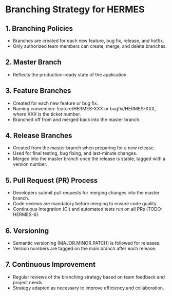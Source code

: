 # Branching Strategy for HERMES

## 1. Branching Policies
- Branches are created for each new feature, bug fix, release, and hotfix.
- Only authorized team members can create, merge, and delete branches.

## 2. Master Branch
- Reflects the production-ready state of the application.

## 3. Feature Branches
- Created for each new feature or bug fix.
- Naming convention: feature/HERMES-XXX or bugfix/HERMES-XXX, where XXX is the ticket number.
- Branched off from and merged back into the master branch.

## 4. Release Branches
- Created from the master branch when preparing for a new release.
- Used for final testing, bug fixing, and last-minute changes.
- Merged into the master branch once the release is stable, tagged with a version number.

## 5. Pull Request (PR) Process
- Developers submit pull requests for merging changes into the master branch.
- Code reviews are mandatory before merging to ensure code quality.
- Continuous Integration (CI) and automated tests run on all PRs (TODO: HERMES-6).

## 6. Versioning
- Semantic versioning (MAJOR.MINOR.PATCH) is followed for releases.
- Version numbers are tagged on the main branch after each release.

## 7. Continuous Improvement
- Regular reviews of the branching strategy based on team feedback and project needs.
- Strategy adapted as necessary to improve efficiency and collaboration.

